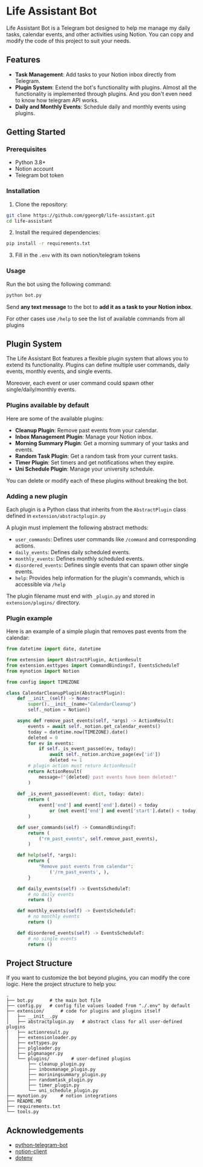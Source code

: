 # Life Assistant Bot

Life Assistant Bot is a Telegram bot designed to help me manage my daily tasks, calendar events, and other activities using Notion. You can copy and modify the code of this project to suit your needs.

## Features

- **Task Management**: Add tasks to your Notion inbox directly from Telegram.
- **Plugin System**: Extend the bot's functionality with plugins. Almost all the functionality is implemented through plugins. And you don't even need to know how telegram API works.
- **Daily and Monthly Events**: Schedule daily and monthly events using plugins. 

## Getting Started

### Prerequisites

- Python 3.8+
- Notion account
- Telegram bot token

### Installation

1. Clone the repository:

```sh
git clone https://github.com/ggeorg0/life-assistant.git
cd life-assistant
```

2. Install the required dependencies:

```sh
pip install -r requirements.txt
```

3. Fill in the `.env` with its own notion/telegram tokens

### Usage

Run the bot using the following command:

```sh
python bot.py
```

Send **any text message** to the bot to **add it as a task to your Notion inbox**.

For other cases use `/help` to see the list of available commands from all plugins  

## Plugin System

The Life Assistant Bot features a flexible plugin system that allows you to extend its functionality. Plugins can define multiple user commands, daily events, monthly events, and single events. 

Moreover, each event or user command could spawn other single/daily/monthly events.

### Plugins available by default  

Here are some of the available plugins:

- **Cleanup Plugin**: Remove past events from your calendar.
- **Inbox Management Plugin**: Manage your Notion inbox.
- **Morning Summary Plugin**: Get a morning summary of your tasks and events.
- **Random Task Plugin**: Get a random task from your current tasks.
- **Timer Plugin**: Set timers and get notifications when they expire.
- **Uni Schedule Plugin**: Manage your university schedule.

You can delete or modify each of these plugins without breaking the bot.

### Adding a new plugin

Each plugin is a Python class that inherits from the `AbstractPlugin` class defined in `extension/abstractplugin.py`

A plugin must implement the following abstract methods:
- `user_commands`: Defines user commands like `/command` and corresponding actions.
- `daily_events`: Defines daily scheduled events.
- `monthly_events`: Defines monthly scheduled events.
- `disordered_events`: Defines single events that can spawn other single events.
- `help`: Provides help information for the plugin's commands, which is accessible via `/help`

The plugin filename must end with `_plugin.py` and stored in `extension/plugins/` directory.

### Plugin example

Here is an example of a simple plugin that removes past events from the calendar:

```python
from datetime import date, datetime

from extension import AbstractPlugin, ActionResult
from extension.exttypes import CommandBindingsT, EventsScheduleT
from mynotion import Notion

from config import TIMEZONE

class CalendarCleanupPlugin(AbstractPlugin):
    def __init__(self) -> None:
        super().__init__(name="CalendarCleanup")
        self._notion = Notion()

    async def remove_past_events(self, *args) -> ActionResult:
        events = await self._notion.get_calendar_events()
        today = datetime.now(TIMEZONE).date()
        deleted = 0
        for ev in events:
            if self._is_event_passed(ev, today):
                await self._notion.archive_page(ev['id'])
                deleted += 1
        # plugin action must return ActionResult
        return ActionResult(
            message=f"{deleted} past events have been deleted!"
        )
        
    def _is_event_passed(event: dict, today: date): 
        return (
            event['end'] and event['end'].date() < today 
                or (not event['end'] and event['start'].date() < today)
        )

    def user_commands(self) -> CommandBindingsT:
        return (
            ("rm_past_events", self.remove_past_events),
        )

    def help(self, *args):
        return {
            "Remove past events from calendar":
                ('/rm_past_events', ),
        }

    def daily_events(self) -> EventsScheduleT:
        # no daily events
        return ()

    def monthly_events(self) -> EventsScheduleT:
        # no monthly events
        return ()

    def disordered_events(self) -> EventsScheduleT:
        # no single events
        return ()
```

## Project Structure

If you want to customize the bot beyond plugins, you can modify the core logic. Here the project structure to help you:

```
.
├── bot.py      # the main bot file 
├── config.py   # config file values loaded from "./.env" by default
├── extension/      # code for plugins and plugins itself
│   ├── __init__.py
│   ├── abstractplugin.py   # abstract class for all user-defined plugins 
│   ├── actionresult.py
│   ├── extensionloader.py
│   ├── exttypes.py
│   ├── plgloader.py
│   ├── plgmanager.py
│   └── plugins/        # user-defined plugins 
│       ├── cleanup_plugin.py
│       ├── inboxmanage_plugin.py
│       ├── moriningsummary_plugin.py
│       ├── randomtask_plugin.py
│       ├── timer_plugin.py
│       └── uni_schedule_plugin.py
├── mynotion.py     # notion integrations
├── README.MD       
├── requirements.txt
└── tools.py
```

## Acknowledgements

- [python-telegram-bot](https://github.com/python-telegram-bot/python-telegram-bot)
- [notion-client](https://github.com/ramnes/notion-sdk-py)
- [dotenv](https://github.com/theskumar/python-dotenv)
